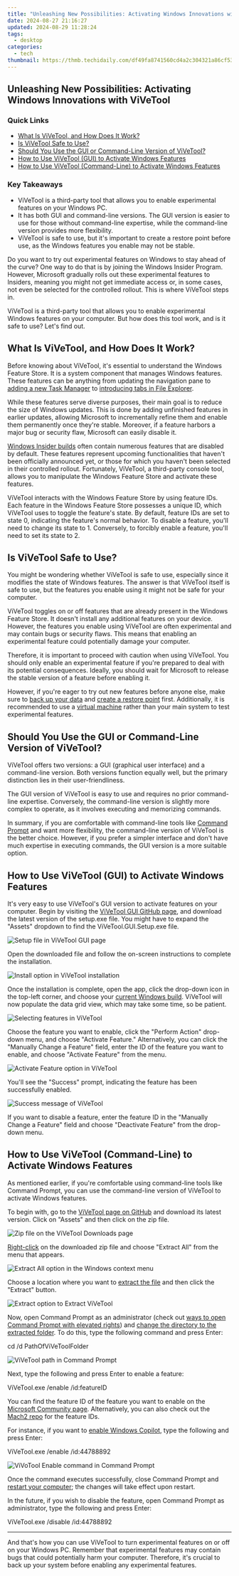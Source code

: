 ```yaml
---
title: "Unleashing New Possibilities: Activating Windows Innovations with ViVeTool"
date: 2024-08-27 21:16:27
updated: 2024-08-29 11:28:24
tags:
  - desktop
categories:
  - tech
thumbnail: https://thmb.techidaily.com/df49fa8741560cd4a2c304321a86cf5312094c2923c9c82c5634adc9a69e6807.jpg
---
```


## Unleashing New Possibilities: Activating Windows Innovations with ViVeTool

### Quick Links

* [What Is ViVeTool, and How Does It Work?](https://extra-guidance.techidaily.com/new-navigating-towards-excellent-free-photography-choices/)
* [Is ViVeTool Safe to Use?](https://facebook-video-share.techidaily.com/updated-2024-approved-10plus-top-videos-and-tutorials-on-best-iphoneipad-editing-tools/)
* [Should You Use the GUI or Command-Line Version of ViVeTool?](https://win-able.techidaily.com/tackle-high-processor-load-in-god-of-war-best-practices-and-solutions/)
* [How to Use ViVeTool (GUI) to Activate Windows Features](https://www.howtogeek.com/what-is-vivetool-and-how-to-use-it/#how-to-use-vivetool-gui-to-activate-windows-features)
* [How to Use ViVeTool (Command-Line) to Activate Windows Features](https://www.howtogeek.com/what-is-vivetool-and-how-to-use-it/#how-to-use-vivetool-command-line-to-activate-windows-features)

### Key Takeaways

* ViVeTool is a third-party tool that allows you to enable experimental features on your Windows PC.
* It has both GUI and command-line versions. The GUI version is easier to use for those without command-line expertise, while the command-line version provides more flexibility.
* ViVeTool is safe to use, but it's important to create a restore point before use, as the Windows features you enable may not be stable.

 Do you want to try out experimental features on Windows to stay ahead of the curve? One way to do that is by joining the Windows Insider Program. However, Microsoft gradually rolls out these experimental features to Insiders, meaning you might not get immediate access or, in some cases, not even be selected for the controlled rollout. This is where ViVeTool steps in.

 ViVeTool is a third-party tool that allows you to enable experimental Windows features on your computer. But how does this tool work, and is it safe to use? Let's find out.

##  What Is ViVeTool, and How Does It Work?

 Before knowing about ViVeTool, it's essential to understand the Windows Feature Store. It is a system component that manages Windows features. These features can be anything from updating the navigation pane to [adding a new Task Manager](https://techidaily.com/how-to-recover-lost-data-of-apple-iphone-xs-max-drfone-by-drfone-ios-data-recovery-ios-data-recovery/) to [introducing tabs in File Explorer](https://ios-unlock.techidaily.com/in-2024-how-to-unlock-apple-iphone-12-pro-without-passcode-4-easy-methods-by-drfone-ios/).

 While these features serve diverse purposes, their main goal is to reduce the size of Windows updates. This is done by adding unfinished features in earlier updates, allowing Microsoft to incrementally refine them and enable them permanently once they're stable. Moreover, if a feature harbors a major bug or security flaw, Microsoft can easily disable it.

[Windows Insider builds](https://tiktok-clips.techidaily.com/2024-approved-deciphering-tiktoks-pfp-code-a-thorough-analysis/) often contain numerous features that are disabled by default. These features represent upcoming functionalities that haven't been officially announced yet, or those for which you haven't been selected in their controlled rollout. Fortunately, ViVeTool, a third-party console tool, allows you to manipulate the Windows Feature Store and activate these features.

 ViVeTool interacts with the Windows Feature Store by using feature IDs. Each feature in the Windows Feature Store possesses a unique ID, which ViVeTool uses to toggle the feature's state. By default, feature IDs are set to state 0, indicating the feature's normal behavior. To disable a feature, you'll need to change its state to 1\. Conversely, to forcibly enable a feature, you'll need to set its state to 2.

##  Is ViVeTool Safe to Use?

 You might be wondering whether ViVeTool is safe to use, especially since it modifies the state of Windows features. The answer is that ViVeTool itself is safe to use, but the features you enable using it might not be safe for your computer.

 ViVeTool toggles on or off features that are already present in the Windows Feature Store. It doesn't install any additional features on your device. However, the features you enable using ViVeTool are often experimental and may contain bugs or security flaws. This means that enabling an experimental feature could potentially damage your computer.

 Therefore, it is important to proceed with caution when using ViVeTool. You should only enable an experimental feature if you're prepared to deal with its potential consequences. Ideally, you should wait for Microsoft to release the stable version of a feature before enabling it.

 However, if you're eager to try out new features before anyone else, make sure to [back up your data](https://activate-lock.techidaily.com/in-2024-how-to-bypass-icloud-by-checkra1n-even-on-iphone-14-pro-max-if-youve-tried-everything-by-drfone-ios/) and [create a restore point](https://instagram-video-files.techidaily.com/updated-in-2024-multiplying-joy-sharing-a-pile-of-photos-and-videos-with-instagram/) first. Additionally, it is recommended to use a [virtual machine](https://remote-screen-capture.techidaily.com/2024-approved-essential-guide-video-recording-with-vlc/) rather than your main system to test experimental features.

##  Should You Use the GUI or Command-Line Version of ViVeTool?

 ViVeTool offers two versions: a GUI (graphical user interface) and a command-line version. Both versions function equally well, but the primary distinction lies in their user-friendliness.

 The GUI version of ViVeTool is easy to use and requires no prior command-line expertise. Conversely, the command-line version is slightly more complex to operate, as it involves executing and memorizing commands.

 In summary, if you are comfortable with command-line tools like [Command Prompt](https://android-frp.techidaily.com/in-2024-step-by-step-tutorial-how-to-bypass-oppo-a78-frp-by-drfone-android/) and want more flexibility, the command-line version of ViVeTool is the better choice. However, if you prefer a simpler interface and don't have much expertise in executing commands, the GUI version is a more suitable option.

##  How to Use ViVeTool (GUI) to Activate Windows Features

 It's very easy to use ViVeTool's GUI version to activate features on your computer. Begin by visiting the [ViVeTool GUI GitHub page](https://github.com/PeterStrick/ViVeTool-GUI/releases/), and download the latest version of the setup.exe file. You might have to expand the "Assets" dropdown to find the ViVeTool.GUI.Setup.exe file.

![Setup file in ViVeTool GUI page](https://static1.howtogeekimages.com/wordpress/wp-content/uploads/2023/11/setup-file.jpg) 

 Open the downloaded file and follow the on-screen instructions to complete the installation.

![Install option in ViVeTool installation](https://static1.howtogeekimages.com/wordpress/wp-content/uploads/2023/11/install-option.jpg) 

 Once the installation is complete, open the app, click the drop-down icon in the top-left corner, and choose your [current Windows build](https://ai-video-apps.techidaily.com/new-breaking-boundaries-running-windows-and-mac-video-editing-software-on-chromebook-for-2024/). ViVeTool will now populate the data grid view, which may take some time, so be patient.

![Selecting features in ViVeTool](https://static1.howtogeekimages.com/wordpress/wp-content/uploads/2023/11/selecting-features-in-vivetool.jpg) 

 Choose the feature you want to enable, click the "Perform Action" drop-down menu, and choose "Activate Feature." Alternatively, you can click the "Manually Change a Feature" field, enter the ID of the feature you want to enable, and choose "Activate Feature" from the menu.

![Activate Feature option in ViVeTool](https://static1.howtogeekimages.com/wordpress/wp-content/uploads/2023/11/activate-feature-option.jpg) 

 You'll see the "Success" prompt, indicating the feature has been successfully enabled.

![Success message of ViVeTool](https://static1.howtogeekimages.com/wordpress/wp-content/uploads/2023/11/success-message.jpg) 

 If you want to disable a feature, enter the feature ID in the "Manually Change a Feature" field and choose "Deactivate Feature" from the drop-down menu.

##  How to Use ViVeTool (Command-Line) to Activate Windows Features

 As mentioned earlier, if you're comfortable using command-line tools like Command Prompt, you can use the command-line version of ViVeTool to activate Windows features.

 To begin with, go to the [ViVeTool page on GitHub](https://github.com/thebookisclosed/ViVe/releases) and download its latest version. Click on "Assets" and then click on the zip file.

![Zip file on the ViVeTool Downloads page](https://static1.howtogeekimages.com/wordpress/wp-content/uploads/2023/11/zip-file.jpg) 

[Right-click](https://desktop-recording.techidaily.com/updated-the-art-of-recording-fun-6-techniques-to-document-minecraft-for-2024/) on the downloaded zip file and choose "Extract All" from the menu that appears.

![Extract All option in the Windows context menu](https://static1.howtogeekimages.com/wordpress/wp-content/uploads/2023/11/extract-all-option.jpg) 

 Choose a location where you want to [extract the file](https://techtrends.techidaily.com/how-neo-qled-stacks-up-against-oled-a-comprehensive-guide/) and then click the "Extract" button.

![Extract option to Extract ViVeTool](https://static1.howtogeekimages.com/wordpress/wp-content/uploads/2023/11/extract-option.jpg) 

 Now, open Command Prompt as an administrator (check out [ways to open Command Prompt with elevated rights](https://screen-mirror.techidaily.com/how-to-screen-mirroring-xiaomi-14-ultra-drfone-by-drfone-android/)) and [change the directory to the extracted folder](https://extra-information.techidaily.com/quick-and-easy-iphone-burst-techniques/). To do this, type the following command and press Enter:

cd /d PathOfViVeToolFolder

![ViVeTool path in Command Prompt](https://static1.howtogeekimages.com/wordpress/wp-content/uploads/2023/11/vivetool-path.jpg) 

 Next, type the following and press Enter to enable a feature:

ViVeTool.exe /enable /id:featureID

 You can find the feature ID of the feature you want to enable on the [Microsoft Community page](https://msft.chat/wiki/windows-feature-store.html). Alternatively, you can also check out the [Mach2 repo](https://github.com/riverar/mach2/tree/master/features) for the feature IDs.

 For instance, if you want to [enable Windows Copilot](https://vimeo-videos.techidaily.com/new-2024-approved-ultimate-vimeo-cutting-suite-revealed/), type the following and press Enter:

ViVeTool.exe /enable /id:44788892

![ViVoTool Enable command in Command Prompt](https://static1.howtogeekimages.com/wordpress/wp-content/uploads/2023/11/enable-command.jpg) 

 Once the command executes successfully, close Command Prompt and [restart your computer](https://instagram-clips.techidaily.com/2024-approved-15-must-use-hashtags-for-popularity-on-instagram-feed/); the changes will take effect upon restart.

 In the future, if you wish to disable the feature, open Command Prompt as administrator, type the following and press Enter:

ViVeTool.exe /disable /id:44788892

---

 And that's how you can use ViVeTool to turn experimental features on or off on your Windows PC. Remember that experimental features may contain bugs that could potentially harm your computer. Therefore, it's crucial to back up your system before enabling any experimental features.

<ins class="adsbygoogle"
     style="display:block"
     data-ad-format="autorelaxed"
     data-ad-client="ca-pub-7571918770474297"
     data-ad-slot="1223367746"></ins>



<ins class="adsbygoogle"
     style="display:block"
     data-ad-client="ca-pub-7571918770474297"
     data-ad-slot="8358498916"
     data-ad-format="auto"
     data-full-width-responsive="true"></ins>
